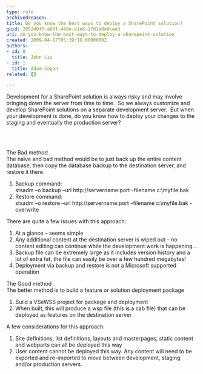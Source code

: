 ```yaml
---
type: rule
archivedreason: 
title: Do you know the best ways to deploy a SharePoint solution?
guid: 285249f0-a88f-448e-b1e6-17d1e0e0cee3
uri: do-you-know-the-best-ways-to-deploy-a-sharepoint-solution
created: 2009-04-17T05:39:16.0000000Z
authors:
- id: 8
  title: John Liu
- id: 1
  title: Adam Cogan
related: []

---
```



Development for a SharePoint solution is always risky and may involve bringing down the server from time to time.&#160; So we always customize and develop SharePoint solutions on a separate development server.&#160; But when your development is done, do you know how to deploy your changes to the staging and eventually the production server?

<br><excerpt class='endintro'></excerpt><br>

  <p>The Bad method <br>
The naïve and bad method would be to just back up the entire content database, then copy the database backup to the destination server, and restore it there. </p>
<ol>
    <li>Backup command&#58; <br>
    stsadm –o backup –url http&#58;//servername&#58;port -filename c&#58;\myfile.bak </li>
    <li>Restore command&#58; <br>
    stsadm –o restore –url http&#58;//servername&#58;port –filename c&#58;\myfile.bak -overwrite</li>
</ol>
<p>There are quite a few issues with this approach&#58; </p>
<ol>
    <li>At a glance – seems simple </li>
    <li>Any additional content at the destination server is wiped out – no content editing can continue while the development work is happening… </li>
    <li>Backup file can be extremely large as it includes version history and a lot of extra fat, the file can easily be over a few hundred megabytes! </li>
    <li>Deployment via backup and restore is not a Microsoft supported operation</li>
</ol>
<p>The Good method <br>
The better method is to build a feature or solution deployment package </p>
<ol>
    <li>Build a&#160;VSeWSS project for package and deployment </li>
    <li>When built, this will produce a&#160;wsp file (this is a cab file) that can be deployed as features on the destination server </li>
</ol>
<p>A few considerations for this approach&#58;&#160;</p>
<ol>
    <li>Site definitions, list definitions, layouts and masterpages, static content and webparts can all be deployed this way </li>
    <li>User content cannot be deployed this way. Any content will need to be exported and re-imported to move between development, staging and/or production servers. </li>
</ol>




